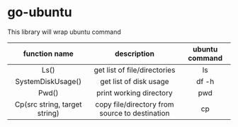 # go-ubuntu

This library will wrap ubuntu command

|         function name         |                  description                   | ubuntu command |
| :---------------------------: | :--------------------------------------------: | :------------: |
|             Ls()              |          get list of file/directories          |       ls       |
|       SystemDiskUsage()       |             get list of disk usage             |     df -h      |
|             Pwd()             |            print working directory             |      pwd       |
| Cp(src string, target string) | copy file/directory from source to destination |       cp       |
